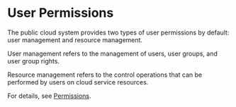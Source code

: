 # User Permissions<a name="EN-US_TOPIC_0237964711"></a>

The public cloud system provides two types of user permissions by default: user management and resource management.

User management refers to the management of users, user groups, and user group rights.

Resource management refers to the control operations that can be performed by users on cloud service resources.

For details, see  [Permissions](https://docs.otc.t-systems.com/en-us/permissions/index.html).

